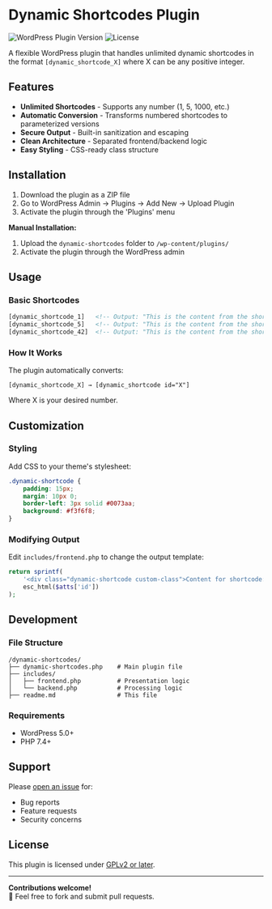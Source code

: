 # Dynamic Shortcodes Plugin

![WordPress Plugin Version](https://img.shields.io/badge/Version-1.0-blue.svg) 
![License](https://img.shields.io/badge/License-GPLv2+-green.svg)

A flexible WordPress plugin that handles unlimited dynamic shortcodes in the format `[dynamic_shortcode_X]` where X can be any positive integer.

## Features

- **Unlimited Shortcodes** - Supports any number (1, 5, 1000, etc.)
- **Automatic Conversion** - Transforms numbered shortcodes to parameterized versions
- **Secure Output** - Built-in sanitization and escaping
- **Clean Architecture** - Separated frontend/backend logic
- **Easy Styling** - CSS-ready class structure

## Installation

1. Download the plugin as a ZIP file
2. Go to WordPress Admin → Plugins → Add New → Upload Plugin
3. Activate the plugin through the 'Plugins' menu

**Manual Installation:**
1. Upload the `dynamic-shortcodes` folder to `/wp-content/plugins/`
2. Activate the plugin through the WordPress admin

## Usage

### Basic Shortcodes
```html
[dynamic_shortcode_1]   <!-- Output: "This is the content from the shortcode 1" -->
[dynamic_shortcode_5]   <!-- Output: "This is the content from the shortcode 5" -->
[dynamic_shortcode_42]  <!-- Output: "This is the content from the shortcode 42" -->
```

### How It Works
The plugin automatically converts:
```
[dynamic_shortcode_X] → [dynamic_shortcode id="X"]
```
Where X is your desired number.

## Customization

### Styling
Add CSS to your theme's stylesheet:
```css
.dynamic-shortcode {
    padding: 15px;
    margin: 10px 0;
    border-left: 3px solid #0073aa;
    background: #f3f6f8;
}
```

### Modifying Output
Edit `includes/frontend.php` to change the output template:
```php
return sprintf(
    '<div class="dynamic-shortcode custom-class">Content for shortcode: <strong>%s</strong></div>',
    esc_html($atts['id'])
);
```

## Development

### File Structure
```
/dynamic-shortcodes/
├── dynamic-shortcodes.php    # Main plugin file
├── includes/
│   ├── frontend.php          # Presentation logic
│   └── backend.php           # Processing logic
├── readme.md                 # This file
```

### Requirements
- WordPress 5.0+
- PHP 7.4+

## Support

Please [open an issue](https://github.com/yourusername/dynamic-shortcodes/issues) for:
- Bug reports
- Feature requests
- Security concerns

## License

This plugin is licensed under [GPLv2 or later](https://www.gnu.org/licenses/gpl-2.0.html).

---

**Contributions welcome!**  
🔧 Feel free to fork and submit pull requests.
